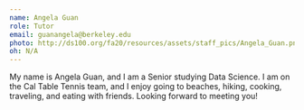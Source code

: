 ```yaml
---
name: Angela Guan
role: Tutor
email: guanangela@berkeley.edu
photo: http://ds100.org/fa20/resources/assets/staff_pics/Angela_Guan.png
oh: N/A
---
```


My name is Angela Guan, and I am a Senior studying Data Science. I am on the Cal Table Tennis team, and I enjoy going to beaches, hiking, cooking, traveling, and eating with friends. Looking forward to meeting you!
